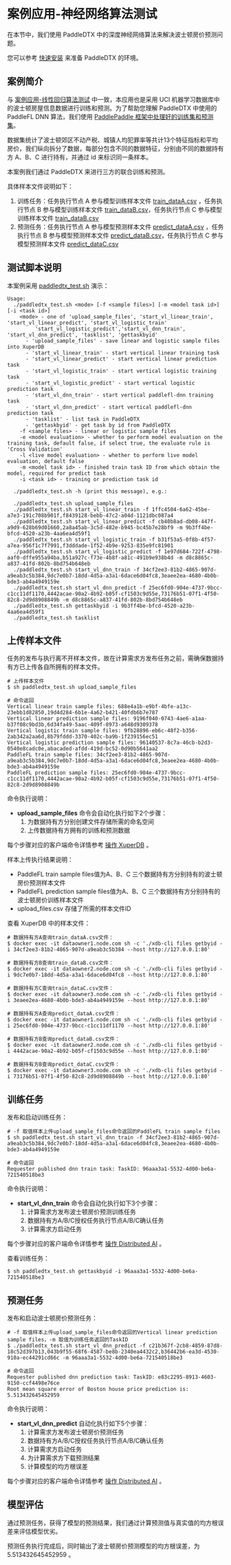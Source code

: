 # 案例应用-神经网络算法测试

在本节中，我们使用 PaddleDTX 中的深度神经网络算法来解决波士顿房价预测问题。

您可以参考 [快速安装](../quickstart/quickstart.md) 来准备 PaddleDTX 的环境。

## 案例简介

与 [案例应用-线性回归算法测试](./linear.md) 中一致，本应用也是采用 UCI 机器学习数据库中的波士顿房屋信息数据进行训练和预测。为了帮助您理解 PaddleDTX 中使用的 PaddleFL DNN 算法，我们使用 [PaddlePaddle 框架中处理好的训练集和预测集](https://www.paddlepaddle.org.cn/documentation/docs/zh/1.8/api_cn/data_cn/dataset_cn/uci_housing_cn.html)。

数据集统计了波士顿郊区不动产税、城镇人均犯罪率等共计13个特征指标和平均房价，我们纵向拆分了数据，每部分包含不同的数据特征，分别由不同的数据持有方 A、B、C 进行持有，并通过 id 来标识同一条样本。

本案例我们通过 PaddleDTX 来进行三方的联合训练和预测。

具体样本文件说明如下：

1. 训练任务：任务执行节点 A 参与模型训练样本文件 [train_dataA.csv](https://github.com/PaddlePaddle/PaddleDTX/blob/master/dai/mpc/testdata/vl/dnn_paddlefl/train_dataA.csv) ，任务执行节点 B 参与模型训练样本文件 [train_dataB.csv](https://github.com/PaddlePaddle/PaddleDTX/blob/master/dai/mpc/testdata/vl/dnn_paddlefl/train_dataB.csv)，任务执行节点 C 参与模型训练样本文件 [train_dataB.csv](https://github.com/PaddlePaddle/PaddleDTX/blob/master/dai/mpc/testdata/vl/dnn_paddlefl/train_dataC.csv)
2. 预测任务：任务执行节点 A 参与模型预测样本文件 [predict_dataA.csv](https://github.com/PaddlePaddle/PaddleDTX/blob/master/dai/mpc/testdata/vl/dnn_paddlefl/predict_dataA.csv) ，任务执行节点 B 参与模型预测样本文件 [predict_dataB.csv](https://github.com/PaddlePaddle/PaddleDTX/blob/master/dai/mpc/testdata/vl/dnn_paddlefl/predict_dataB.csv)，任务执行节点 C 参与模型预测样本文件 [predict_dataC.csv](https://github.com/PaddlePaddle/PaddleDTX/blob/master/dai/mpc/testdata/vl/dnn_paddlefl/predict_dataC.csv)

## 测试脚本说明

本案例采用 [paddledtx_test.sh](https://github.com/PaddlePaddle/PaddleDTX/tree/master/scripts) 演示：
``` shell linenums="1"
Usage:
  ./paddledtx_test.sh <mode> [-f <sample files>] [-m <model task id>] [-i <task id>]
    <mode> - one of 'upload_sample_files', 'start_vl_linear_train', 'start_vl_linear_predict', 'start_vl_logistic_train'
         'start_vl_logistic_predict','start_vl_dnn_train', 'start_vl_dnn_predict', 'tasklist', 'gettaskbyid'
      - 'upload_sample_files' - save linear and logistic sample files into XuperDB
      - 'start_vl_linear_train' - start vertical linear training task
      - 'start_vl_linear_predict' - start vertical linear prediction task
      - 'start_vl_logistic_train' - start vertical logistic training task
      - 'start_vl_logistic_predict' - start vertical logistic prediction task
      - 'start_vl_dnn_train' - start vertical paddlefl-dnn training task
      - 'start_vl_dnn_predict' - start vertical paddlefl-dnn prediction task
      - 'tasklist' - list task in PaddleDTX
      - 'gettaskbyid' - get task by id from PaddleDTX
    -f <sample files> - linear or logistic sample files
    -e <model evaluation> - whether to perform model evaluation on the training task, default false, if select true, the evaluate rule is 'Cross Validation'
    -l <live model evaluation> - whether to perform live model evaluation, default false
    -m <model task id> - finished train task ID from which obtain the model, required for predict task
    -i <task id> - training or prediction task id

  ./paddledtx_test.sh -h (print this message), e.g.:

  ./paddledtx_test.sh upload_sample_files
  ./paddledtx_test.sh start_vl_linear_train -f 1ffc4504-6a62-45be-a7e3-191c708b901f,f8439128-bebb-47c2-a04d-1121dbc087a4
  ./paddledtx_test.sh start_vl_linear_predict -f cb40b8ad-db08-447f-a9d9-628b69d01660,2a8a45ab-3c5d-482e-b945-bc45b7e28bf9 -m 9b3ff4be-bfcd-4520-a23b-4aa6ea4d59f1
  ./paddledtx_test.sh start_vl_logistic_train -f b31f53a5-0f8b-4f57-a7ea-956f1c7f7991,f3dddade-1f52-4b9e-9253-835e9fc81901
  ./paddledtx_test.sh start_vl_logistic_predict -f 1e97d684-722f-4798-aaf0-dffe955a94ba,b51a927c-f73e-4b8f-a81c-491b9e938b4d -m d8c8865c-a837-41fd-802b-8bd754b648eb
  ./paddledtx_test.sh start_vl_dnn_train -f 34cf2ee3-81b2-4865-907d-a9eab3c5b384,9dc7e0b7-18dd-4d5a-a3a1-6dace6d04fc8,3eaee2ea-4680-4b0b-bde3-ab4a4949159e
  ./paddledtx_test.sh start_vl_dnn_predict -f 25ec6fd0-904e-4737-9bcc-c1cc11df1170,4442acae-90a2-4b92-b05f-cf1503c9d55e,73176b51-07f1-4f50-82c8-2d9d8908849b -m d8c8865c-a837-41fd-802b-8bd754b648eb
  ./paddledtx_test.sh gettaskbyid -i 9b3ff4be-bfcd-4520-a23b-4aa6ea4d59f1
  ./paddledtx_test.sh tasklist
```

## 上传样本文件

任务的发布与执行离不开样本文件，故在计算需求方发布任务之前，需确保数据持有方已上传各自所拥有的样本文件。

``` shell linenums="1"
# 上传样本文件
$ sh paddledtx_test.sh upload_sample_files

# 命令返回
Vertical linear train sample files: 688e4a1b-e9bf-4bfe-a13c-23ebb1d82850,19d4d284-6b1e-4a62-b421-40fdb6b7e787
Vertical linear prediction sample files: 9196f040-0743-4ae6-a1aa-b37f08c9bd3b,6d34fa49-5aac-409f-8973-a648d9309378
Vertical logistic train sample files: 9fb28896-eb6c-48f2-b356-2ab342a2aa6d,8b79fddd-3370-402c-ba9b-1f239156ec51
Vertical logistic prediction sample files: 96140537-8c7a-46cb-b2d3-0540e8cadc0e,abacaded-afdd-419d-bc52-0d90b5641aa2
PaddleFL train sample files: 34cf2ee3-81b2-4865-907d-a9eab3c5b384,9dc7e0b7-18dd-4d5a-a3a1-6dace6d04fc8,3eaee2ea-4680-4b0b-bde3-ab4a4949159e
PaddleFL prediction sample files: 25ec6fd0-904e-4737-9bcc-c1cc11df1170,4442acae-90a2-4b92-b05f-cf1503c9d55e,73176b51-07f1-4f50-82c8-2d9d8908849b
```

命令执行说明：

* **upload_sample_files** 命令会自动化执行如下2个步骤：
    1. 为数据持有方分别创建文件存储所需的命名空间
    2. 上传数据持有方拥有的训练和预测数据

每个步骤对应的客户端命令详情参考 [操作 XuperDB](../quickstart/client.md) 。

样本上传执行结果说明：

* PaddleFL train sample files值为A、B、C 三个数据持有方分别持有的波士顿房价预测样本文件
* PaddleFL prediction sample files值为A、B、C 三个数据持有方分别持有的波士顿房价训练样本文件
* upload_files.csv 存储了所需的样本文件ID

查看 XuperDB 中的样本文件：

``` shell linenums="1"
# 数据持有方A查询train_dataA.csv文件：
$ docker exec -it dataowner1.node.com sh -c './xdb-cli files getbyid -i 34cf2ee3-81b2-4865-907d-a9eab3c5b384 --host http://127.0.0.1:80'

# 数据持有方B查询train_dataB.csv文件：
$ docker exec -it dataowner2.node.com sh -c './xdb-cli files getbyid -i 9dc7e0b7-18dd-4d5a-a3a1-6dace6d04fc8 --host http://127.0.0.1:80'

# 数据持有方C查询train_dataC.csv文件：
$ docker exec -it dataowner3.node.com sh -c './xdb-cli files getbyid -i 3eaee2ea-4680-4b0b-bde3-ab4a4949159e --host http://127.0.0.1:80'

# 数据持有方A查询predict_dataA.csv文件：
$ docker exec -it dataowner1.node.com sh -c './xdb-cli files getbyid -i 25ec6fd0-904e-4737-9bcc-c1cc11df1170 --host http://127.0.0.1:80'

# 数据持有方B查询predict_dataB.csv文件：
$ docker exec -it dataowner2.node.com sh -c './xdb-cli files getbyid -i 4442acae-90a2-4b92-b05f-cf1503c9d55e --host http://127.0.0.1:80'

# 数据持有方B查询predict_dataC.csv文件：
$ docker exec -it dataowner3.node.com sh -c './xdb-cli files getbyid -i 73176b51-07f1-4f50-82c8-2d9d8908849b --host http://127.0.0.1:80'
```

## 训练任务

发布和启动训练任务：

``` shell linenums="1"
# -f 取值样本上传upload_sample_files命令返回的PaddleFL train sample files
$ sh paddledtx_test.sh start_vl_dnn_train -f 34cf2ee3-81b2-4865-907d-a9eab3c5b384,9dc7e0b7-18dd-4d5a-a3a1-6dace6d04fc8,3eaee2ea-4680-4b0b-bde3-ab4a4949159e

# 命令返回
Requester published dnn train task: TaskID: 96aaa3a1-5532-4d00-be6a-721540518be3
```
命令执行说明：

* **start_vl_dnn_train** 命令会自动化执行如下3个步骤：
    1. 计算需求方发布波士顿房价预测训练任务
    2. 数据持有方A/B/C授权任务执行节点A/B/C确认任务
    3. 计算需求方启动任务

每个步骤对应的客户端命令详情参考 [操作 Distributed AI](../quickstart/client.md) 。

查看训练任务：

```
$ sh paddledtx_test.sh gettaskbyid -i 96aaa3a1-5532-4d00-be6a-721540518be3
```

## 预测任务

发布和启动波士顿房价预测任务：

``` shell linenums="1"
# -f 取值样本上传upload_sample_files命令返回的Vertical linear prediction sample files，-m 取值为训练任务返回的TaskID
$ ./paddledtx_test.sh start_vl_dnn_predict -f c21b367f-2cb8-4859-87d8-18c52d397b13,043b9f55-68f6-4587-be8b-2340ea4432c2,b36442b6-ea3d-4530-910a-ec44291cd66c -m 96aaa3a1-5532-4d00-be6a-721540518be3

# 命令返回
Requester published dnn prediction task: TaskID: e83c2295-8913-4603-9150-ccf4498e76ce
Root mean square error of Boston house price prediction is: 5.513432645452959
```
命令执行说明：

* **start_vl_dnn_predict** 自动化执行如下5个步骤：
    1. 计算需求方发布波士顿房价预测任务
    2. 数据持有方A/B/C授权任务执行节点A/B/C确认任务
    3. 计算需求方启动任务
    4. 为计算需求方下载预测结果
    5. 计算模型的均方根误差

每个步骤对应的客户端命令详情参考 [操作 Distributed AI](../quickstart/client.md) 。

## 模型评估

通过预测任务，获得了模型的预测结果，我们通过计算预测值与真实值的均方根误差来评估模型优劣。

预测任务执行完成后，同时输出了波士顿房价预测模型的均方根误差，为 5.513432645452959 。

<br>
